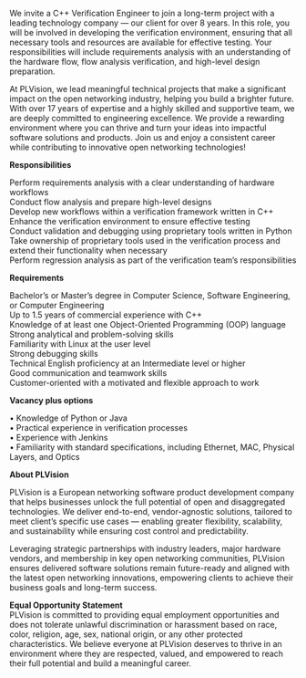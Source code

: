 We invite a C++ Verification Engineer to join a long-term project with a
leading technology company — our client for over 8 years. In this role, you
will be involved in developing the verification environment, ensuring that all
necessary tools and resources are available for effective testing. Your
responsibilities will include requirements analysis with an understanding of
the hardware flow, flow analysis verification, and high-level design
preparation.

At PLVision, we lead meaningful technical projects that make a significant
impact on the open networking industry, helping you build a brighter future.
With over 17 years of expertise and a highly skilled and supportive team, we
are deeply committed to engineering excellence. We provide a rewarding
environment where you can thrive and turn your ideas into impactful software
solutions and products. Join us and enjoy a consistent career while
contributing to innovative open networking technologies!

**Responsibilities**

Perform requirements analysis with a clear understanding of hardware workflows  
Conduct flow analysis and prepare high-level designs  
Develop new workflows within a verification framework written in C++  
Enhance the verification environment to ensure effective testing  
Conduct validation and debugging using proprietary tools written in Python  
Take ownership of proprietary tools used in the verification process and
extend their functionality when necessary  
Perform regression analysis as part of the verification team’s
responsibilities

**Requirements**

Bachelor’s or Master’s degree in Computer Science, Software Engineering, or
Computer Engineering  
Up to 1.5 years of commercial experience with C++  
Knowledge of at least one Object-Oriented Programming (OOP) language  
Strong analytical and problem-solving skills  
Familiarity with Linux at the user level  
Strong debugging skills  
Technical English proficiency at an Intermediate level or higher  
Good communication and teamwork skills  
Customer-oriented with a motivated and flexible approach to work

**Vacancy plus options**

• Knowledge of Python or Java  
• Practical experience in verification processes  
• Experience with Jenkins  
• Familiarity with standard specifications, including Ethernet, MAC, Physical
Layers, and Optics

**About PLVision**

PLVision is a European networking software product development company that
helps businesses unlock the full potential of open and disaggregated
technologies. We deliver end-to-end, vendor-agnostic solutions, tailored to
meet client’s specific use cases — enabling greater flexibility, scalability,
and sustainability while ensuring cost control and predictability.

Leveraging strategic partnerships with industry leaders, major hardware
vendors, and membership in key open networking communities, PLVision ensures
delivered software solutions remain future-ready and aligned with the latest
open networking innovations, empowering clients to achieve their business
goals and long-term success.

**Equal Opportunity Statement**  
PLVision is committed to providing equal employment opportunities and does not
tolerate unlawful discrimination or harassment based on race, color, religion,
age, sex, national origin, or any other protected characteristics. We believe
everyone at PLVision deserves to thrive in an environment where they are
respected, valued, and empowered to reach their full potential and build a
meaningful career.